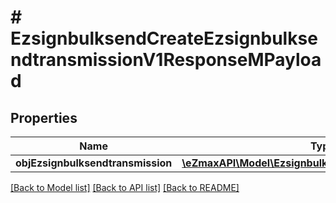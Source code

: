 # # EzsignbulksendCreateEzsignbulksendtransmissionV1ResponseMPayload

## Properties

Name | Type | Description | Notes
------------ | ------------- | ------------- | -------------
**objEzsignbulksendtransmission** | [**\eZmaxAPI\Model\EzsignbulksendtransmissionResponse**](EzsignbulksendtransmissionResponse.md) |  |

[[Back to Model list]](../../README.md#models) [[Back to API list]](../../README.md#endpoints) [[Back to README]](../../README.md)
